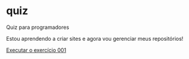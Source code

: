 # quiz
 Quiz para programadores 

Estou aprendendo a criar sites e agora vou gerenciar meus repositórios!

<a href="https://luizademoliner.github.io/quiz/html-css/ex001/index.html"> Executar o exercício 001</a>